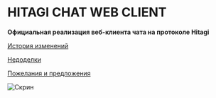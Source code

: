# HITAGI CHAT WEB CLIENT
**Официальная реализация веб-клиента чата на протоколе Hitagi**

[История изменений](https://github.com/redspirit/hitagi-client/wiki/%D0%98%D1%81%D1%82%D0%BE%D1%80%D0%B8%D1%8F-%D0%B8%D0%B7%D0%BC%D0%B5%D0%BD%D0%B5%D0%BD%D0%B8%D0%B9)

[Недоделки](https://github.com/redspirit/hitagi-client/wiki/%D0%A7%D1%82%D0%BE-%D0%BD%D0%B0%D0%B4%D0%BE-%D0%B4%D0%BE%D0%B4%D0%B5%D0%BB%D0%B0%D1%82%D1%8C)

[Пожелания и предложения](http://hitagi.reformal.ru/)

![Скрин](http://aniavatars.com/lib/help_img/chat-3.png)